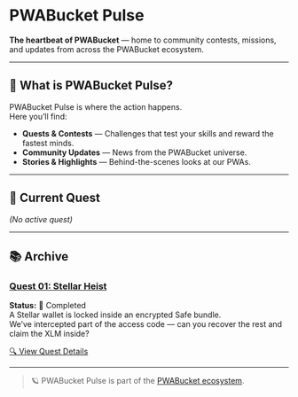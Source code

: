 # PWABucket Pulse

**The heartbeat of PWABucket** — home to community contests, missions, and updates from across the PWABucket ecosystem.

---

## 🚀 What is PWABucket Pulse?

PWABucket Pulse is where the action happens.  
Here you’ll find:

- **Quests & Contests** — Challenges that test your skills and reward the fastest minds.
- **Community Updates** — News from the PWABucket universe.
- **Stories & Highlights** — Behind-the-scenes looks at our PWAs.

---

## 🎯 Current Quest
*(No active quest)*



---

## 📚 Archive
### [Quest 01: Stellar Heist](quests/01-stellar-heist/README.md)
**Status:** 🎉 Completed  
A Stellar wallet is locked inside an encrypted Safe bundle.  
We’ve intercepted part of the access code — can you recover the rest and claim the XLM inside?

[🔍 View Quest Details](quests/01-stellar-heist/README.md)

---

> 🪐 PWABucket Pulse is part of the [PWABucket ecosystem](https://pwabucket.com).
